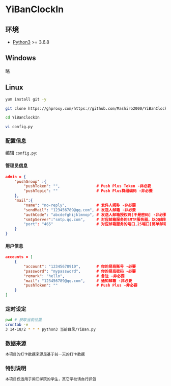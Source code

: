 # YiBanClockIn

## 环境

- [Python3](https://www.python.org/) >= 3.6.8

## Windows
略

## Linux
```bash
yum install git -y

git clone https://ghproxy.com/https://github.com/Mashiro2000/YiBanClockIn.git   # 国内git较慢，故添加代理前缀

cd YiBanClockIn

vi config.py
```

### 配置信息
编辑 `config.py`:

#### 管理员信息
```json
admin = {
    "pushGroup" :{
        "pushToken": "",                # Push Plus Token -非必要
        "pushTopic": ""                 # Push Plus群组编码 -非必要
    },
    "mail":{
        "name": "no-reply",             # 发件人昵称 -非必要
        "sendMail": "123456789@qq.com", # 发送人邮箱 -非必要
        "authCode": "abcdefghijklmnop", # 发送人邮箱授权码[不是密码] -非必要
        "smtpServer":"smtp.qq.com",     # 对应邮箱服务的SMTP服务器，以QQ邮箱为例:smtp.qq.com -非必要
        "port": "465"                   # 对应邮箱服务的端口,25端口[简单邮箱传输协议],465端口[安全的邮箱传输协议] -非必要
    }
}
```

#### 用户信息
```json
accounts = [
    {
        "account": "12345678910",       # 你的易班账号 -必要
        "password": "mypassword",       # 你的易班密码 -必要
        "remark": "hello",              # 备注 -非必要
        "mail": "123456789@qq.com",     # 通知邮箱 -非必要
        "pushToken": ""                 # Push Plus -非必要
    }
]
```

### 定时设定
```bash
pwd # 获取当前位置
crontab -e
3 14-18/2 * * * python3 当前目录/YiBan.py
```
### 数据来源
```bash
本项目的打卡数据来源是基于前一天的打卡数据
```

### 特别说明
```bash
本项目仅适用于闽江学院的学生，其它学校请自行抓包
```
